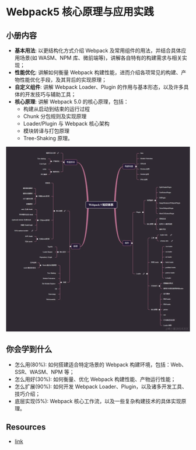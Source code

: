 # Webpack5 核心原理与应用实践

## 小册内容

- **基本用法**: 以更结构化方式介绍 Webpack 及常用组件的用法，并结合具体应用场景(如 WASM、NPM 库、微前端等)，讲解各自特有的构建需求与相关实现；
- **性能优化**: 讲解如何衡量 Webpack 构建性能，进而介绍各项常见的构建、产物性能优化手段，及其背后的实现原理；
- **自定义组件**: 讲解 Webpack Loader、Plugin 的作用与基本形态，以及许多具体的开发技巧与辅助工具；
- **核心原理**: 讲解 Webpack 5.0 的核心原理，包括：
  - 构建从启动到结束的运行过程
  - Chunk 分包规则及实现原理
  - Loader/Plugin 与 Webpack 核心架构
  - 模块转译与打包原理
  - Tree-Shaking 原理。

![](../../assets/61c0624ad42742e087e92d5d3f266313~tplv-k3u1fbpfcp-jj-mark_1512_0_0_0_q75.awebp)

## 你会学到什么

- 怎么用(80%): 如何搭建适合特定场景的 Webpack 构建环境，包括：Web、SSR、WASM、NPM 等；
- 怎么用好(30%): 如何衡量、优化 Webpack 构建性能、产物运行性能；
- 怎么扩展(90%): 如何开发 Webpack Loader、Plugin，以及诸多开发工具、技巧介绍；
- 底层实现(5%): Webpack 核心工作流，以及一些复杂构建技术的具体实现原理。

## Resources

- [link](https://juejin.cn/book/7115598540721618944)
